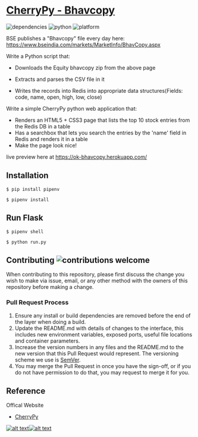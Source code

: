 # [CherryPy - Bhavcopy](https://ok-bhavcopy.herokuapp.com/)

![dependencies](https://img.shields.io/hackage-deps/v/lens.svg)
![python](https://img.shields.io/badge/python-3.8-brightgreen.svg)
![platform](https://img.shields.io/conda/pn/conda-forge/python.svg)

BSE publishes a "Bhavcopy" file every day here: <https://www.bseindia.com/markets/MarketInfo/BhavCopy.aspx>

Write a Python script that:

- Downloads the Equity bhavcopy zip from the above page

- Extracts and parses the CSV file in it

- Writes the records into Redis into appropriate data structures(Fields: code, name, open, high, low, close)

Write a simple CherryPy python web application that:

- Renders an HTML5 + CSS3 page that lists the top 10 stock entries from the Redis DB in a table
- Has a searchbox that lets you search the entries by the 'name' field in Redis and renders it in a table
- Make the page look nice!

live preview here at <https://ok-bhavcopy.herokuapp.com/>

## Installation

```
$ pip install pipenv
```

```
$ pipenv install
```

## Run Flask

```
$ pipenv shell
```

```
$ python run.py
```

## Contributing ![contributions welcome](https://img.shields.io/badge/contributions-welcome-brightgreen.svg?style=flat)

When contributing to this repository, please first discuss the change you wish to make via issue,
email, or any other method with the owners of this repository before making a change.

### Pull Request Process

1. Ensure any install or build dependencies are removed before the end of the layer when doing a
   build.
2. Update the README.md with details of changes to the interface, this includes new environment
   variables, exposed ports, useful file locations and container parameters.
3. Increase the version numbers in any files and the README.md to the new version that this
   Pull Request would represent. The versioning scheme we use is [SemVer](http://semver.org/).
4. You may merge the Pull Request in once you have the sign-off, or if you
   do not have permission to do that, you may request to merge it for you.

## Reference

Offical Website

- [CherryPy](https://cherrypy.org/)

[![alt text][1.1]][1][![alt text][2.1]][2]

[1.1]: http://i.imgur.com/P3YfQoD.png
[2.1]: http://i.imgur.com/0o48UoR.png
[1]: http://www.facebook.com/omkar.kirpan
[2]: http://www.github.com/omkarkirpan

